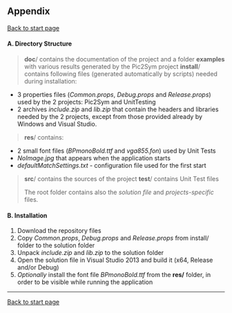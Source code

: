 ## Appendix ##
[Back to start page](../ReadMe.md)

#### A.	Directory Structure

>**doc**/ contains the documentation of the project and a folder **examples** with various results generated by the Pic2Sym project
>**install**/ contains following files (generated automatically by scripts) needed during installation:
- 3 properties files (*Common.props*, *Debug.props* and *Release.props*) used by the 2 projects: Pic2Sym and UnitTesting
- 2 archives *include.zip* and *lib.zip* that contain the headers and libraries needed by the 2 projects, except from those provided already by Windows and Visual Studio.
>
>**res**/ contains:
- 2 small font files (*BPmonoBold.ttf* and *vga855.fon*) used by Unit Tests
- *NoImage.jpg* that appears when the application starts
- *defaultMatchSettings.txt* - configuration file used for the first start
>
>**src**/ contains the sources of the project
>**test**/ contains Unit Test files
>
>The root folder contains also the *solution file* and *projects-specific* files.

#### B.	Installation

1.	Download the repository files
2.	Copy *Common.props*, *Debug.props* and *Release.props* from install/ folder to the solution folder
3.	Unpack *include.zip* and *lib.zip* to the solution folder
4.	Open the solution file in Visual Studio 2013 and build it (x64, Release and/or Debug)
5.	*Optionally* install the font file *BPmonoBold.ttf* from the **res/** folder, in order to be visible while running the application

-------
[Back to start page](../ReadMe.md)
